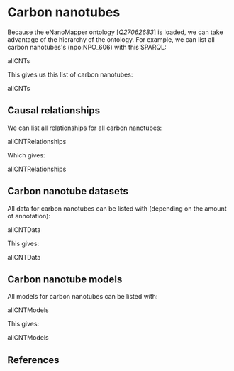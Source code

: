 # Carbon nanotubes

Because the eNanoMapper ontology [<cite>Q27062683</cite>] is loaded, we can take advantage of the
hierarchy of the ontology. For example, we can list all <topic>carbon nanotubes</topic>'s (npo:NPO_606)
with this SPARQL:

<sparql>allCNTs</sparql>

This gives us this list of carbon nanotubes:

<out>allCNTs</out>

## Causal relationships

We can list all relationships for all carbon nanotubes:

<sparql>allCNTRelationships</sparql>

Which gives:

<out>allCNTRelationships</out>

## Carbon nanotube datasets

All data for carbon nanotubes can be listed with (depending on the amount of annotation):

<sparql>allCNTData</sparql>

This gives:

<out>allCNTData</out>

## Carbon nanotube models

All models for carbon nanotubes can be listed with:

<sparql>allCNTModels</sparql>

This gives:

<out>allCNTModels</out>

## References

<references/>
